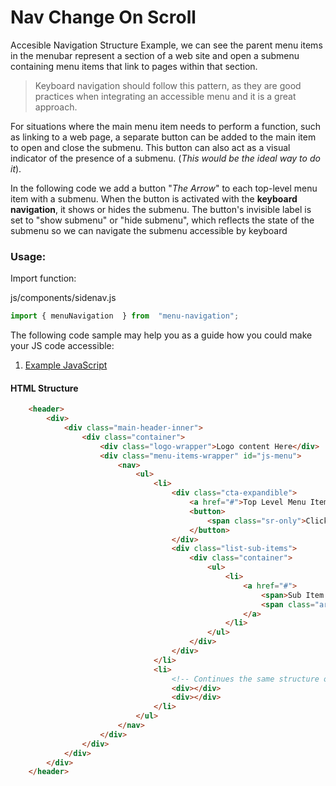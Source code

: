 # Nav Change On Scroll

Accesible Navigation Structure Example, we can see the parent menu items in the menubar represent a section of a web site and open a submenu containing menu items that link to pages within that section.

> Keyboard navigation should follow this pattern, as they are good
> practices when integrating an accessible menu and it is a great approach.

For situations where the main menu item needs to perform a function, such as linking to a web page, a separate button can be added to the main item to open and close the submenu. This button can also act as a visual indicator of the presence of a submenu. (*This would be the ideal way to do it*).

In the following code we add a button "*The Arrow*" to each top-level menu item with a submenu. When the button is activated with the **keyboard navigation**, it shows or hides the submenu. The button's invisible label is set to "show submenu" or "hide submenu", which reflects the state of the submenu so we can navigate the submenu accessible by keyboard

### Usage:

Import function:

js/components/sidenav.js

```js
import { menuNavigation  } from  "menu-navigation";
```	

 The following code sample may help you as a guide how you could make your JS code accessible:
 1. [Example JavaScript](./nav-change-on-scroll-js.md)

#### HTML Structure

```html
    <header>
        <div>
            <div class="main-header-inner">
                <div class="container">
                    <div class="logo-wrapper">Logo content Here</div>
                    <div class="menu-items-wrapper" id="js-menu">
                        <nav>
                            <ul>
                                <li>
                                    <div class="cta-expandible">
                                        <a href="#">Top Level Menu Item</a>
                                        <button>
                                            <span class="sr-only">Click to open dropdown and see the links inside it.</span>
                                        </button>
                                    </div>
                                    <div class="list-sub-items">
                                        <div class="container">
                                            <ul>
                                                <li>
                                                    <a href="#">
                                                        <span>Sub Item Here</span>
                                                        <span class="arrow"></span>
                                                    </a>
                                                </li>
                                            </ul>
                                        </div>
                                    </div>
                                </li>
                                <li>
                                    <!-- Continues the same structure of the previous LI -->
                                    <div></div>
                                    <div></div>
                                </li>
                            </ul>
                        </nav>
                    </div>
                </div>
            </div>
        </div>
    </header>

